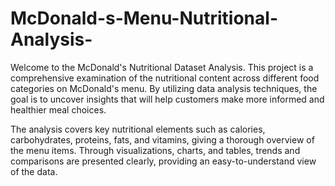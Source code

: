 # McDonald-s-Menu-Nutritional-Analysis-
Welcome to the McDonald's Nutritional Dataset Analysis. This project is a comprehensive examination of the nutritional content across different food categories on McDonald's menu. By utilizing data analysis techniques, the goal is to uncover insights that will help customers make more informed and healthier meal choices.

The analysis covers key nutritional elements such as calories, carbohydrates, proteins, fats, and vitamins, giving a thorough overview of the menu items. Through visualizations, charts, and tables, trends and comparisons are presented clearly, providing an easy-to-understand view of the data.
